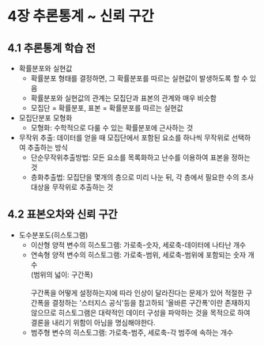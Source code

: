 
# 4장 추론통계 ~ 신뢰 구간
## 4.1 추론통계 학습 전
* 확률분포와 실현값
  * 확률분포 형태를 결정하면, 그 확률분포를 따르는 실현값이 발생하도록 할 수 있음
  * 확률분포와 실현값의 관계는 모집단과 표본의 관계와 매우 비슷함
  * 모집단 = 확률분포, 표본 = 확률분포를 따르는 실현값
* 모집단분포 모형화
  * 모형화: 수학적으로 다룰 수 있는 확률분포에 근사하는 것
* 무작위 추출: 데이터를 얻을 때 모집단에서 포함된 요소를 하나씩 무작위로 선택하여 추출하는 방식
  * 단순무작위추출방법: 모든 요소를 목록화하고 난수를 이용하여 표본을 정하는 것
  * 층화추출법: 모집단을 몇개의 층으로 미리 나눈 뒤, 각 층에서 필요한 수의 조사대상을 무작위로 추출하는 것

## 4.2 표본오차와 신뢰 구간
* 도수분포도(히스토그램)
  * 이산형 양적 변수의 히스토그램: 가로축-숫자, 세로축-데이터에 나타난 개수
  * 연속형 양적 변수의 히스토그램: 가로축-범위, 세로축-범위에 포함되는 숫자 개수 </br>(범위의 넓이: 구간폭)
 </br></br> 구간폭을 어떻게 설정하는지에 따라 인상이 달라진다는 문제가 있어 적절한 구간폭을 결정하는 '스터지스 공식'등을 참고하되 '올바른 구간폭'이란 존재하지 않으므로 히스토그램은 대략적인 데이터 구성을 파악하는 것을 목적으로 하여 결론을 내리기 위함이 아님을 명심해야한다.
  * 범주형 변수의 히스토그램: 가로축-범주, 세로축-각 범주에 속하는 개수
